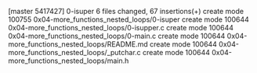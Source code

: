 [master 5417427] 0-isuper
 6 files changed, 67 insertions(+)
 create mode 100755 0x04-more_functions_nested_loops/0-isuper
 create mode 100644 0x04-more_functions_nested_loops/0-isupper.c
 create mode 100644 0x04-more_functions_nested_loops/0-main.c
 create mode 100644 0x04-more_functions_nested_loops/README.md
 create mode 100644 0x04-more_functions_nested_loops/_putchar.c
 create mode 100644 0x04-more_functions_nested_loops/main.h
